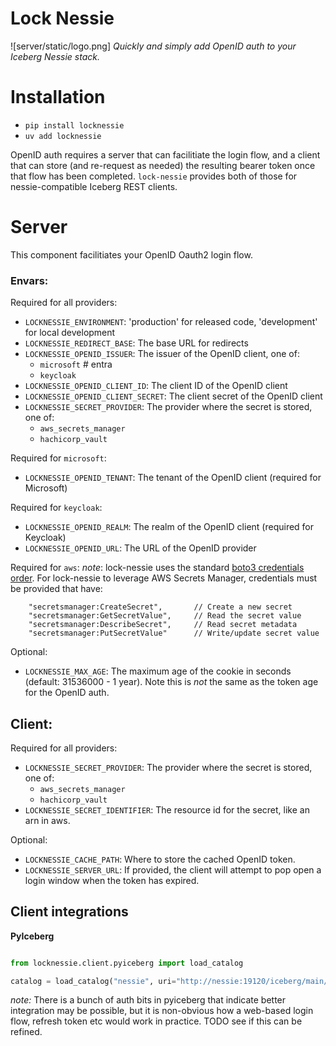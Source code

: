 # Lock Nessie
![server/static/logo.png]
_Quickly and simply add OpenID auth to your Iceberg Nessie stack._

# Installation
- `pip install locknessie`
- `uv add locknessie`

OpenID auth requires a server that can facilitiate the login flow, and a client that can store (and re-request as needed) the resulting bearer token
once that flow has been completed. `lock-nessie` provides both of those for nessie-compatible Iceberg REST clients.

# Server
This component facilitiates your OpenID Oauth2 login flow.

### Envars:
Required for all providers:
- `LOCKNESSIE_ENVIRONMENT`: 'production' for released code, 'development' for local development
- `LOCKNESSIE_REDIRECT_BASE`: The base URL for redirects
- `LOCKNESSIE_OPENID_ISSUER`: The issuer of the OpenID client, one of:
    - `microsoft` # entra
    - `keycloak`
- `LOCKNESSIE_OPENID_CLIENT_ID`: The client ID of the OpenID client
- `LOCKNESSIE_OPENID_CLIENT_SECRET`: The client secret of the OpenID client
- `LOCKNESSIE_SECRET_PROVIDER`: The provider where the secret is stored, one of:
    - `aws_secrets_manager`
    - `hachicorp_vault`

Required for `microsoft`:
- `LOCKNESSIE_OPENID_TENANT`: The tenant of the OpenID client (required for Microsoft)

Required for `keycloak`:
- `LOCKNESSIE_OPENID_REALM`: The realm of the OpenID client (required for Keycloak)
- `LOCKNESSIE_OPENID_URL`: The URL of the OpenID provider

Required for `aws`:
_note_: lock-nessie uses the standard [boto3 credentials order](https://boto3.amazonaws.com/v1/documentation/api/latest/guide/credentials.html). For lock-nessie to leverage AWS Secrets Manager, credentials must be provided that have:
```
    "secretsmanager:CreateSecret",       // Create a new secret
    "secretsmanager:GetSecretValue",     // Read the secret value
    "secretsmanager:DescribeSecret",     // Read secret metadata
    "secretsmanager:PutSecretValue"      // Write/update secret value
```

Optional:
- `LOCKNESSIE_MAX_AGE`: The maximum age of the cookie in seconds (default: 31536000 - 1 year). Note this is _not_ the same as the token age for the OpenID auth.

## Client:
Required for all providers:
- `LOCKNESSIE_SECRET_PROVIDER`: The provider where the secret is stored, one of:
    - `aws_secrets_manager`
    - `hachicorp_vault`
- `LOCKNESSIE_SECRET_IDENTIFIER`: The resource id for the secret, like an arn in aws.

Optional:
- `LOCKNESSIE_CACHE_PATH`: Where to store the cached OpenID token.
- `LOCKNESSIE_SERVER_URL`: If provided, the client will attempt to pop open a login window when the token has expired.

## Client integrations

**PyIceberg**
```python

from locknessie.client.pyiceberg import load_catalog

catalog = load_catalog("nessie", uri="http://nessie:19120/iceberg/main/")
```
*note:* There is a bunch of auth bits in pyiceberg that indicate better integration may be possible, but it is non-obvious how a web-based login flow, refresh token etc would work in practice. TODO see if this can be refined.
